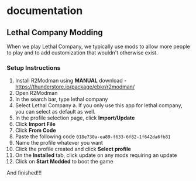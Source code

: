 # documentation
## Lethal Company Modding
When we play Lethal Company, we typically use mods to allow more people to play and to add customization that wouldn't otherwise exist.

### Setup Instructions

1. Install R2Modman using **MANUAL** download - https://thunderstore.io/package/ebkr/r2modman/
2. Open R2Modman
3. In the search bar, type lethal company
4. Select Lethal Company
      a. If you only use this app for lethal company, you can select as default as well.
6. In the profile selection page, click **Import/Update**
7. Click **Import File**
8. Click **From Code**
9. Paste the following code ```018e730a-ea89-f633-6f82-1f642da6fb81```
10. Name the profile whatever you want
11. Click the profile created and click **Select profile**
12. On the **Installed** tab, click update on any mods requiring an update
13. Click on **Start Modded** to boot the game

And finished!!!
